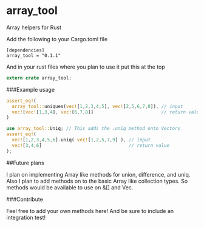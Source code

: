 # array_tool
Array helpers for Rust

Add the following to your Cargo.toml file
```
[dependencies]
array_tool = "0.1.1"
```

And in your rust files where you plan to use it put this at the top
```rust
extern crate array_tool;
```

###Example usage

```rust
assert_eq!(
  array_tool::uniques(vec![1,2,3,4,5], vec![2,5,6,7,8]), // input
  vec![vec![1,3,4], vec![6,7,8]]                         // return value  
)

use array_tool::Uniq; // This adds the .uniq method onto Vectors
assert_eq!(
  vec![1,2,3,4,5,6].uniq( vec![1,2,5,7,9] ), // input
  vec![3,4,6]                                // return value
);

```

##Future plans

I plan on implementing Array like methods for union, difference, and uniq.  Also I plan to add
methods on to the basic Array like collection types.  So methods would be available to use on &[] and Vec.

###Contribute

Feel free to add your own methods here!  And be sure to include an integration test!
